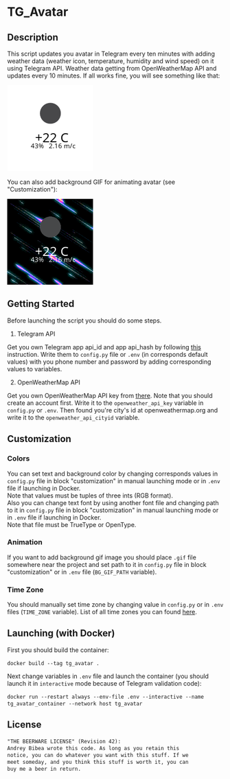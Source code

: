# TG_Avatar #

## Description ##

This script updates you avatar in Telegram every ten minutes with adding  
weather data (weather icon, temperature, humidity and wind speed) on it 
using Telegram API. Weather data getting from OpenWeatherMap API and 
updates every 10 minutes. If all works fine, you will see something like that:

![Avatar Example](examples/example_static.png)

You can also add background GIF for animating avatar 
(see "Customization"):

![Avatar Example Animated](examples/example_animated.gif)

## Getting Started ##

Before launching the script you should do some steps.

1. Telegram API

Get you own Telegram app api_id and app api_hash by following 
[this](https://core.telegram.org/api/obtaining_api_id) instruction.
Write them to `config.py` file or `.env` (in corresponds default values) with 
you phone number and password by adding corresponding values to variables.

2. OpenWeatherMap API

Get you own OpenWeatherMap API key from [there](https://openweathermap.org/api).
Note that you should create an account first. Write it to the 
`openweather_api_key` variable in `config.py` or `.env`. Then found you're 
city's id at openweathermap.org and write it to the 
`openweather_api_cityid` variable.

## Customization ##

### Colors

You can set text and background color by changing corresponds values 
in `config.py` file in block "customization" in manual launching mode or 
in `.env` file if launching in Docker.  
Note that values must be tuples of three ints (RGB format).  
Also you can change text font by using another font file and changing
path to it in `config.py` file in block "customization" in manual 
launching mode or in `.env` file if launching in Docker.  
Note that file must be TrueType or OpenType.  

### Animation

If you want to add background gif image you should place `.gif` file 
somewhere near the project and set path to it in `config.py` file in block 
"customization" or in `.env` file (`BG_GIF_PATH` variable).

### Time Zone

You should manually set time zone by changing value in `config.py` 
or in `.env` files (`TIME_ZONE` variable). List of all time zones you
can found 
[here](https://gist.github.com/heyalexej/8bf688fd67d7199be4a1682b3eec7568).

## Launching (with Docker) ##

First you should build the container:

```shell script
docker build --tag tg_avatar .
```

Next change variables in `.env` file and launch the container 
(you should launch it in `interactive` mode because of
Telegram validation code):

```shell script
docker run --restart always --env-file .env --interactive --name tg_avatar_container --network host tg_avatar
```

## License ##

	"THE BEERWARE LICENSE" (Revision 42):
	Andrey Bibea wrote this code. As long as you retain this 
	notice, you can do whatever you want with this stuff. If we
	meet someday, and you think this stuff is worth it, you can
	buy me a beer in return.
